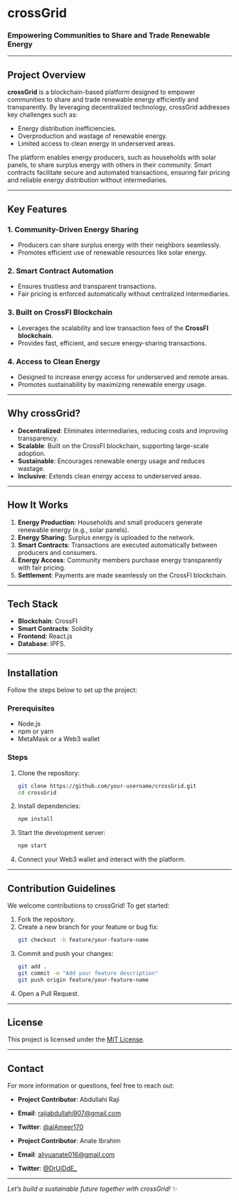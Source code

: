 # crossGrid

### Empowering Communities to Share and Trade Renewable Energy

---

## Project Overview
**crossGrid** is a blockchain-based platform designed to empower communities to share and trade renewable energy efficiently and transparently. By leveraging decentralized technology, crossGrid addresses key challenges such as:
- Energy distribution inefficiencies.
- Overproduction and wastage of renewable energy.
- Limited access to clean energy in underserved areas.

The platform enables energy producers, such as households with solar panels, to share surplus energy with others in their community. Smart contracts facilitate secure and automated transactions, ensuring fair pricing and reliable energy distribution without intermediaries.

---

## Key Features
### 1. **Community-Driven Energy Sharing**
- Producers can share surplus energy with their neighbors seamlessly.
- Promotes efficient use of renewable resources like solar energy.

### 2. **Smart Contract Automation**
- Ensures trustless and transparent transactions.
- Fair pricing is enforced automatically without centralized intermediaries.

### 3. **Built on CrossFI Blockchain**
- Leverages the scalability and low transaction fees of the **CrossFI blockchain**.
- Provides fast, efficient, and secure energy-sharing transactions.

### 4. **Access to Clean Energy**
- Designed to increase energy access for underserved and remote areas.
- Promotes sustainability by maximizing renewable energy usage.

---

## Why crossGrid?
- **Decentralized**: Eliminates intermediaries, reducing costs and improving transparency.
- **Scalable**: Built on the CrossFI blockchain, supporting large-scale adoption.
- **Sustainable**: Encourages renewable energy usage and reduces wastage.
- **Inclusive**: Extends clean energy access to underserved areas.

---

## How It Works
1. **Energy Production**: Households and small producers generate renewable energy (e.g., solar panels).
2. **Energy Sharing**: Surplus energy is uploaded to the network.
3. **Smart Contracts**: Transactions are executed automatically between producers and consumers.
4. **Energy Access**: Community members purchase energy transparently with fair pricing.
5. **Settlement**: Payments are made seamlessly on the CrossFI blockchain.

---

## Tech Stack
- **Blockchain**: CrossFI
- **Smart Contracts**: Solidity
- **Frontend**: React.js
- **Database**: IPFS.

---

## Installation
Follow the steps below to set up the project:

### Prerequisites
- Node.js
- npm or yarn
- MetaMask or a Web3 wallet

### Steps
1. Clone the repository:
   ```bash
   git clone https://github.com/your-username/crossGrid.git
   cd crossGrid
   ```
2. Install dependencies:
   ```bash
   npm install
   ```
3. Start the development server:
   ```bash
   npm start
   ```
4. Connect your Web3 wallet and interact with the platform.

---

## Contribution Guidelines
We welcome contributions to crossGrid! To get started:
1. Fork the repository.
2. Create a new branch for your feature or bug fix:
   ```bash
   git checkout -b feature/your-feature-name
   ```
3. Commit and push your changes:
   ```bash
   git add .
   git commit -m "Add your feature description"
   git push origin feature/your-feature-name
   ```
4. Open a Pull Request.

---

## License
This project is licensed under the [MIT License](LICENSE).

---

## Contact
For more information or questions, feel free to reach out:
- **Project Contributor**: Abdullahi Raji
- **Email**: rajiabdullahi907@gmail.com
- **Twitter**: [@alAmeer170](https://twitter.com/alAmeer170)


- **Project Contributor**: Anate Ibrahim
- **Email**: aliyuanate016@gmail.com
- **Twitter**: [@DrUiDdE_](https://twitter.com/DrUiDdE_)

---

*Let’s build a sustainable future together with crossGrid!* ✨
